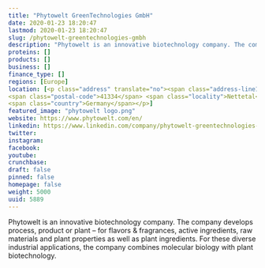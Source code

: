 ```yaml
---
title: "Phytowelt GreenTechnologies GmbH"
date: 2020-01-23 18:20:47
lastmod: 2020-01-23 18:20:47
slug: /phytowelt-greentechnologies-gmbh
description: "Phytowelt is an innovative biotechnology company. The company develops process, product or plant – for flavors & fragrances, active ingredients, raw materials and plant properties as well as plant ingredients. For these diverse industrial applications, the company combines molecular biology with plant biotechnology."
proteins: []
products: []
business: []
finance_type: []
regions: [Europe]
location: [<p class="address" translate="no"><span class="address-line1">Kölsumer Weg</span><br>
<span class="postal-code">41334</span> <span class="locality">Nettetal</span><br>
<span class="country">Germany</span></p>]
featured_image: "phytowelt logo.png"
website: https://www.phytowelt.com/en/
linkedin: https://www.linkedin.com/company/phytowelt-greentechnologies-gmbh
twitter: 
instagram: 
facebook: 
youtube: 
crunchbase: 
draft: false
pinned: false
homepage: false
weight: 5000
uuid: 5889
---
```

Phytowelt is an innovative biotechnology company. The company develops process, product or plant – for flavors & fragrances, active ingredients, raw materials and plant properties as well as plant ingredients. For these diverse industrial applications, the company combines molecular biology with plant biotechnology.
